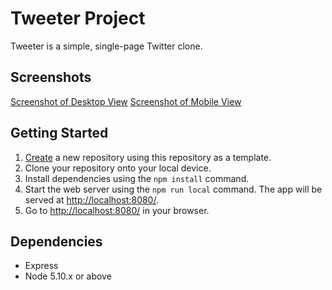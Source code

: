 # Tweeter Project

Tweeter is a simple, single-page Twitter clone.

## Screenshots

[Screenshot of Desktop View](https://github.com/bclokie/tweeter/blob/master/public/images/landscape-view.png)
[Screenshot of Mobile View](https://github.com/bclokie/tweeter/blob/master/public/images/portrait-view.png)


## Getting Started

1. [Create](https://docs.github.com/en/repositories/creating-and-managing-repositories/creating-a-repository-from-a-template) a new repository using this repository as a template.
2. Clone your repository onto your local device.
3. Install dependencies using the `npm install` command.
3. Start the web server using the `npm run local` command. The app will be served at <http://localhost:8080/>.
4. Go to <http://localhost:8080/> in your browser.

## Dependencies

- Express
- Node 5.10.x or above
